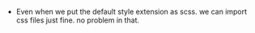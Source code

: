 * Even when we put the default style extension as scss. we can import css files just fine. no problem in that.
